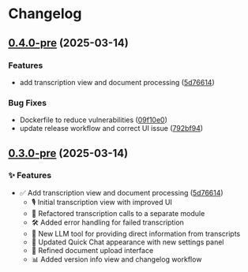 # Changelog

## [0.4.0-pre](https://github.com/bloodworks-io/phlox/compare/v0.3.0-pre...v0.4.0-pre) (2025-03-14)


### Features

* add transcription view and document processing ([5d76614](https://github.com/bloodworks-io/phlox/commit/5d76614b6a58f4162b1aafc2d070d02896405a37))


### Bug Fixes

* Dockerfile to reduce vulnerabilities ([09f10e0](https://github.com/bloodworks-io/phlox/commit/09f10e0b1948f7bc48dec42919420605d896462b))
* update release workflow and correct UI issue ([792bf94](https://github.com/bloodworks-io/phlox/commit/792bf94acf113de853ea06442d41308f764c1082))

## [0.3.0-pre](https://github.com/bloodworks-io/phlox/compare/0.2.1-pre...v0.3.0-pre) (2025-03-14)


### ✨ Features

* ✅ Add transcription view and document processing ([5d76614](https://github.com/bloodworks-io/phlox/commit/5d76614b6a58f4162b1aafc2d070d02896405a37))
  * 🎙️ Initial transcription view with improved UI
  * 🔄 Refactored transcription calls to a separate module
  * 🛠️ Added error handling for failed transcription
  * 🤖 New LLM tool for providing direct information from transcripts
  * 💬 Updated Quick Chat appearance with new settings panel
  * 📝 Refined document upload interface
  * 📊 Added version info view and changelog workflow
